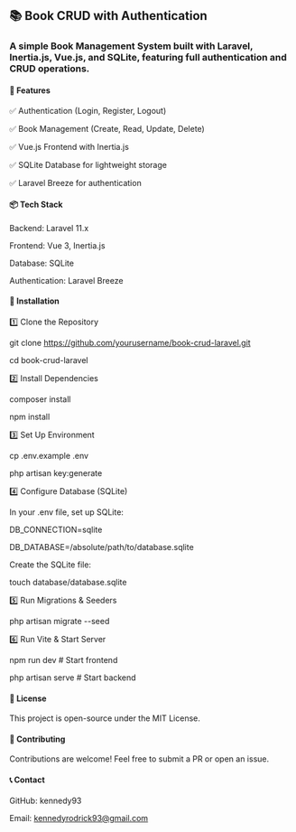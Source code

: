 ## 📚 Book CRUD with Authentication


### A simple Book Management System built with Laravel, Inertia.js, Vue.js, and SQLite, featuring full authentication and CRUD operations.


#### 🚀 Features

✅ Authentication (Login, Register, Logout)

✅ Book Management (Create, Read, Update, Delete)

✅ Vue.js Frontend with Inertia.js

✅ SQLite Database for lightweight storage

✅ Laravel Breeze for authentication



#### 📦 Tech Stack

Backend: Laravel 11.x

Frontend: Vue 3, Inertia.js

Database: SQLite

Authentication: Laravel Breeze



#### 🔧 Installation

1️⃣ Clone the Repository

git clone https://github.com/yourusername/book-crud-laravel.git

cd book-crud-laravel



2️⃣ Install Dependencies

composer install

npm install


3️⃣ Set Up Environment

cp .env.example .env

php artisan key:generate



4️⃣ Configure Database (SQLite)

In your .env file, set up SQLite:

DB_CONNECTION=sqlite

DB_DATABASE=/absolute/path/to/database.sqlite

Create the SQLite file:

touch database/database.sqlite



5️⃣ Run Migrations & Seeders

php artisan migrate --seed



6️⃣ Run Vite & Start Server

npm run dev  # Start frontend

php artisan serve  # Start backend



#### 📜 License

This project is open-source under the MIT License.



#### 🙌 Contributing

Contributions are welcome! Feel free to submit a PR or open an issue.



#### 📞 Contact

GitHub: kennedy93

Email: kennedyrodrick93@gmail.com
